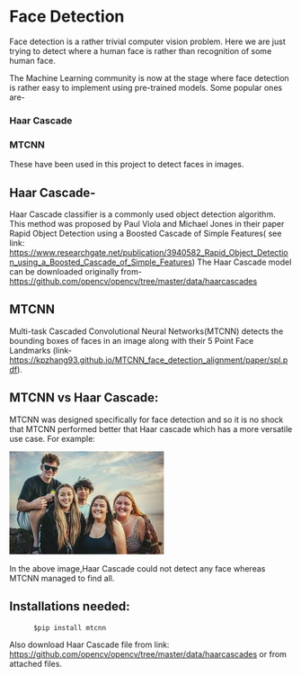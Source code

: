 # Face Detection

Face detection is a rather trivial computer vision problem. Here we are just trying to detect where a human face is rather than recognition of some human face.

The Machine Learning community is now at the stage where face detection is rather easy to implement using pre-trained models.
Some popular ones are-

  ### Haar Cascade
  ### MTCNN
 
These have been used in this project to detect faces in images.

## Haar Cascade-</a>
Haar Cascade classifier is a commonly used object detection algorithm. This method was proposed by Paul Viola and Michael Jones in their paper Rapid Object Detection using a Boosted Cascade of Simple Features( see link: https://www.researchgate.net/publication/3940582_Rapid_Object_Detection_using_a_Boosted_Cascade_of_Simple_Features)
The Haar Cascade model can be downloaded originally from- https://github.com/opencv/opencv/tree/master/data/haarcascades

## MTCNN
Multi-task Cascaded Convolutional Neural Networks(MTCNN) detects the bounding boxes of faces in an image along with their 5 Point Face Landmarks (link- https://kpzhang93.github.io/MTCNN_face_detection_alignment/paper/spl.pdf). 

## MTCNN vs Haar Cascade:
MTCNN was designed specifically for face detection and so it is no shock that MTCNN performed better that Haar cascade which has a more versatile use case.
For example: 

<img src='image1.jpg'>

In the above image,Haar Cascade could not detect any face whereas MTCNN managed to find all.
## Installations needed:
```
      $pip install mtcnn
```
Also download Haar Cascade file from link: https://github.com/opencv/opencv/tree/master/data/haarcascades 
or from attached files.




